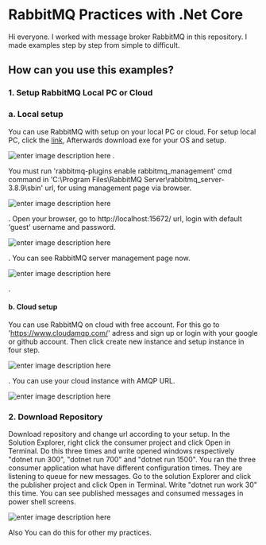 # RabbitMQ Practices with .Net Core

Hi everyone. I worked with message broker RabbitMQ in this repository. I made examples step by step from simple to difficult. 


## How can you use this examples?


### 1. Setup RabbitMQ Local PC or Cloud

### a. Local setup

You can use RabbitMQ with setup on your local PC or cloud. For setup local PC, click the [link](https://www.rabbitmq.com/download.html), Afterwards download exe for your OS  and setup.

![enter image description here](https://i.ibb.co/fnsbwsh/Rabbit-MQDownload.png)
.


You must run 'rabbitmq-plugins enable rabbitmq_management' cmd command in 'C:\Program Files\RabbitMQ Server\rabbitmq_server-3.8.9\sbin' url, for using management page via browser.


![enter image description here](https://i.ibb.co/HPF5Spc/cmd.png)

.
Open your browser, go to http://localhost:15672/ url, login with default 'guest' username and password.


![enter image description here](https://i.ibb.co/JsGWzSZ/loginpage.png)

.
You can see RabbitMQ server management page now.


![enter image description here](https://i.ibb.co/hLWtbxW/localmanagement-Page.png)

.

#### b. Cloud setup

You can use RabbitMQ on cloud with free account. For this go to 'https://www.cloudamqp.com/' adress and sign up or login with your google or github account. Then click create new instance and setup instance in four step.



![enter image description here](https://i.ibb.co/ZMWfGhj/cloud-Create.png)


.
You can use your cloud instance with AMQP URL.

![enter image description here](https://i.ibb.co/v482SYH/clouddetail.png)



### 2. Download Repository
Download repository and change url according to your setup.
In the Solution Explorer, right click the consumer project and click Open in Terminal. Do this three times and write opened windows respectively "dotnet run 300", "dotnet run 700" and "dotnet run 1500". You ran the three consumer application what have different configuration times. They are listening to queue for new messages. Go to the solution Explorer and click the publisher project and click Open in Terminal. Write "dotnet run work 30" this time. You can see published messages and consumed messages in power shell screens.

![enter image description here](https://miro.medium.com/max/1250/1*4Kt0rkJz6pU6eDLtRt6bsA.gif)

Also You can do this for other my practices.
